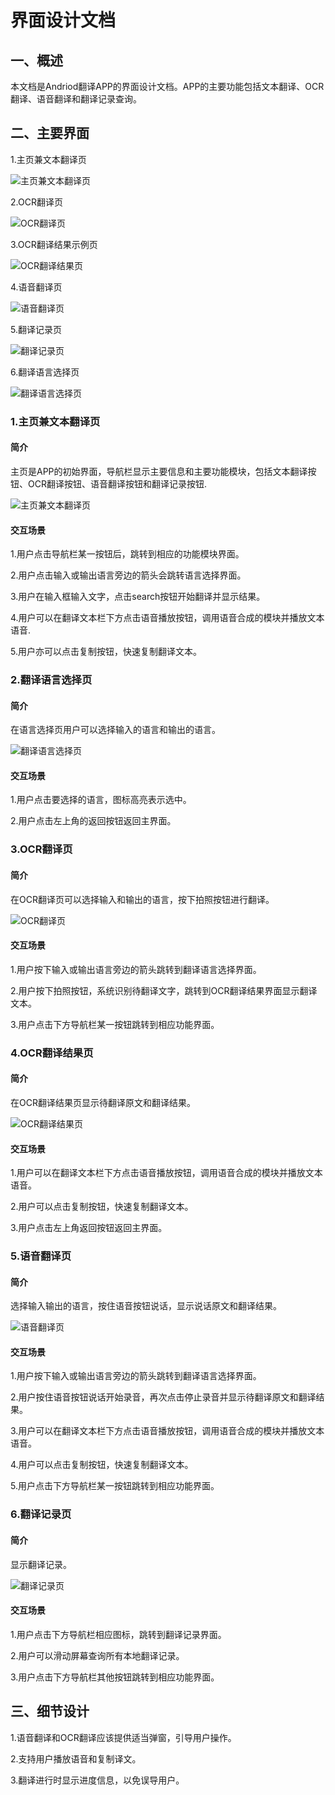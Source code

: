 # **界面设计文档**
## **一、概述**
本文档是Andriod翻译APP的界面设计文档。APP的主要功能包括文本翻译、OCR翻译、语音翻译和翻译记录查询。

## **二、主要界面**

1.主页兼文本翻译页

![主页兼文本翻译页](pics/text_translate_UI_image.png)

2.OCR翻译页

![OCR翻译页](pics/OCR_translate_UI_image.png)

3.OCR翻译结果示例页

![OCR翻译结果页](pics/OCR_translate_result_UI_image.png)

4.语音翻译页

![语音翻译页](pics/speech_translate_UI_image.png)

5.翻译记录页

![翻译记录页](pics/record_UI_image.png)

6.翻译语言选择页

![翻译语言选择页](pics/language_select_UI_image.png)


### **1.主页兼文本翻译页**

#### **简介**

主页是APP的初始界面，导航栏显示主要信息和主要功能模块，包括文本翻译按钮、OCR翻译按钮、语音翻译按钮和翻译记录按钮.

![主页兼文本翻译页](pics/text_translate_UI_image.png)

#### **交互场景**

1.用户点击导航栏某一按钮后，跳转到相应的功能模块界面。

2.用户点击输入或输出语言旁边的箭头会跳转语言选择界面。

3.用户在输入框输入文字，点击search按钮开始翻译并显示结果。

4.用户可以在翻译文本栏下方点击语音播放按钮，调用语音合成的模块并播放文本语音.

5.用户亦可以点击复制按钮，快速复制翻译文本。


### **2.翻译语言选择页**

#### **简介**

在语言选择页用户可以选择输入的语言和输出的语言。

![翻译语言选择页](pics/language_select_UI_image.png)

#### **交互场景**

1.用户点击要选择的语言，图标高亮表示选中。

2.用户点击左上角的返回按钮返回主界面。


### **3.OCR翻译页**

#### **简介**

在OCR翻译页可以选择输入和输出的语言，按下拍照按钮进行翻译。

![OCR翻译页](pics/OCR_translate_UI_image.png)

#### **交互场景**

1.用户按下输入或输出语言旁边的箭头跳转到翻译语言选择界面。

2.用户按下拍照按钮，系统识别待翻译文字，跳转到OCR翻译结果界面显示翻译文本。

3.用户点击下方导航栏某一按钮跳转到相应功能界面。

### **4.OCR翻译结果页**

#### **简介**

在OCR翻译结果页显示待翻译原文和翻译结果。

![OCR翻译结果页](pics/OCR_translate_result_UI_image.png)

#### **交互场景**

1.用户可以在翻译文本栏下方点击语音播放按钮，调用语音合成的模块并播放文本语音。

2.用户可以点击复制按钮，快速复制翻译文本。

3.用户点击左上角返回按钮返回主界面。

### **5.语音翻译页**

#### **简介**

选择输入输出的语言，按住语音按钮说话，显示说话原文和翻译结果。

![语音翻译页](pics/speech_translate_UI_image.png)

#### **交互场景**

1.用户按下输入或输出语言旁边的箭头跳转到翻译语言选择界面。

2.用户按住语音按钮说话开始录音，再次点击停止录音并显示待翻译原文和翻译结果。

3.用户可以在翻译文本栏下方点击语音播放按钮，调用语音合成的模块并播放文本语音。

4.用户可以点击复制按钮，快速复制翻译文本。

5.用户点击下方导航栏某一按钮跳转到相应功能界面。

### **6.翻译记录页**

#### **简介**

显示翻译记录。

![翻译记录页](pics/record_UI_image.png)

#### **交互场景**

1.用户点击下方导航栏相应图标，跳转到翻译记录界面。

2.用户可以滑动屏幕查询所有本地翻译记录。

3.用户点击下方导航栏其他按钮跳转到相应功能界面。


## **三、细节设计**

1.语音翻译和OCR翻译应该提供适当弹窗，引导用户操作。

2.支持用户播放语音和复制译文。

3.翻译进行时显示进度信息，以免误导用户。